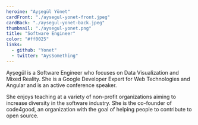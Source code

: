 ```yaml
---
heroine: "Ayşegül Yönet"
cardFront: "./aysegul-yonet-front.jpeg"
cardBack: "./aysegul-yonet-back.jpeg"
thumbnail: "./aysegul-yonet.png"
title: "Software Engineer"
color: "#ff0025"
links:
  - github: "Yonet"
  - twitter: "AysSomething"
---
```


Ayşegül is a Software Engineer who focuses on Data Visualization and Mixed Reality. She is a Google Developer Expert for Web Technologies and Angular and is an active conference speaker.

She enjoys teaching at a variety of non-profit organizations aiming to increase diversity in the software industry. She is the co-founder of code4good, an organization with the goal of helping people to contribute to open source.
